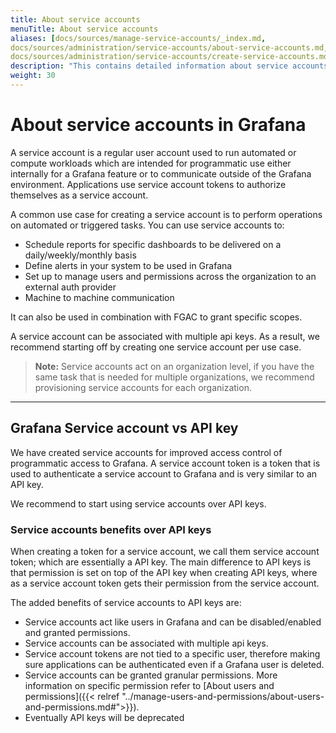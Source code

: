 ```yaml
---
title: About service accounts
menuTitle: About service accounts
aliases: [docs/sources/manage-service-accounts/_index.md, 
docs/sources/administration/service-accounts/about-service-accounts.md,
docs/sources/administration/service-accounts/create-service-accounts.md]
description: "This contains detailed information about service accounts in Grafana"
weight: 30
---
```


# About service accounts in Grafana

A service account is a regular user account used to run automated or compute workloads which are intended for programmatic use either internally for a Grafana feature or to communicate outside of the Grafana environment. Applications use service account tokens to authorize themselves as a service account.

A common use case for creating a service account is to perform operations on automated or triggered tasks. You can use service accounts to:

- Schedule reports for specific dashboards to be delivered on a daily/weekly/monthly basis
- Define alerts in your system to be used in Grafana
- Set up to manage users and permissions across the organization to an external auth provider
- Machine to machine communication

It can also be used in combination with FGAC to grant specific scopes.

A service account can be associated with multiple api keys. As a result, we recommend starting off by creating one service account per use case.

> **Note:** Service accounts act on an organization level, if you have the same task that is needed for multiple organizations, we recommend provisioning service accounts for each organization.

---

## Grafana Service account vs API key

We have created service accounts for improved access control of programmatic access to Grafana. A service account token is a token that is used to authenticate a service account to Grafana and is very similar to an API key.

We recommend to start using service accounts over API keys.

### Service accounts benefits over API keys

When creating a token for a service account, we call them service account token; which are essentially a API key. The main difference to API keys is that permission is set on top of the API key when creating API keys, where as a service account token gets their permission from the service account.

The added benefits of service accounts to API keys are:

- Service accounts act like users in Grafana and can be disabled/enabled and granted permissions.
- Service accounts can be associated with multiple api keys.
- Service account tokens are not tied to a specific user, therefore making sure applications can be authenticated even if a Grafana user is deleted.
- Service accounts can be granted granular permissions. More information on specific permission refer to [About users and permissions]({{< relref "../manage-users-and-permissions/about-users-and-permissions.md#">}}).
- Eventually API keys will be deprecated
